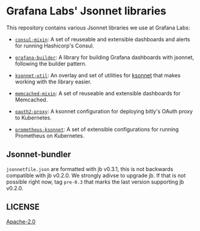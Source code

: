# Grafana Labs' Jsonnet libraries

This repository contains various Jsonnet libraries we use at Grafana Labs:

* [`consul-mixin`](consul-mixin/): A set of reuseable and extensible dashboards
  and alerts for running Hashicorp's Consul.

* [`grafana-builder`](grafana-builder/): A library for building Grafana dashboards
  with jsonnet, following the builder pattern.

* [`ksonnet-util`](ksonnet-util/): An overlay and set of utilities for [ksonnet](https://ksonnet.io/)
  that makes working with the library easier.

* [`memcached-mixin`](memcached-mixin/): A set of reuseable and extensible dashboards
  for Memcached.

* [`oauth2-proxy`](oauth2-proxy/): A ksonnet configuration for deploying bitly's
  OAuth proxy to Kubernetes.

* [`prometheus-ksonnet`](prometheus-ksonnet/): A set of extensible configurations
  for running Prometheus on Kubernetes.

## Jsonnet-bundler

`jsonnetfile.json` are formatted with jb v0.3.1, this is not backwards compatible with jb v0.2.0. We strongly
adivse to upgrade jb. If that is not possible right now, tag `pre-0.3` that marks the last version supporting jb v0.2.0.

## LICENSE

[Apache-2.0](LICENSE)

